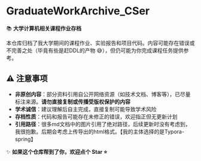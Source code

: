 # GraduateWorkArchive_CSer  

📚 **大学计算机相关课程作业存档**  

本仓库归档了我大学期间的课程作业、实验报告和项目代码。内容可能存在错误或不完善之处（毕竟有些是赶DDL的产物 😅），但仍可能为你完成课程任务提供参考。

## ⚠ 注意事项  
- **非原创内容**：部分资料引用自公开网络资源（如技术文档、博客等），已尽量标注来源。**请勿直接复制或传播受版权保护的内容**  
- **学术诚信**：建议理解后自主完成，直接复制可能导致学术风险  
- **存档性质**：代码和报告可能存在未修正的错误，欢迎指正但无更新计划
- **引用路径**：很多md文档中的图片引用了绝对路径，后续更新时没有考虑到，我很抱歉。后期会考虑上传导出的html格式。【我的主体选择的是Typora-spring】

✨ **如果这个仓库帮到了你，欢迎点个 Star ⭐**  

